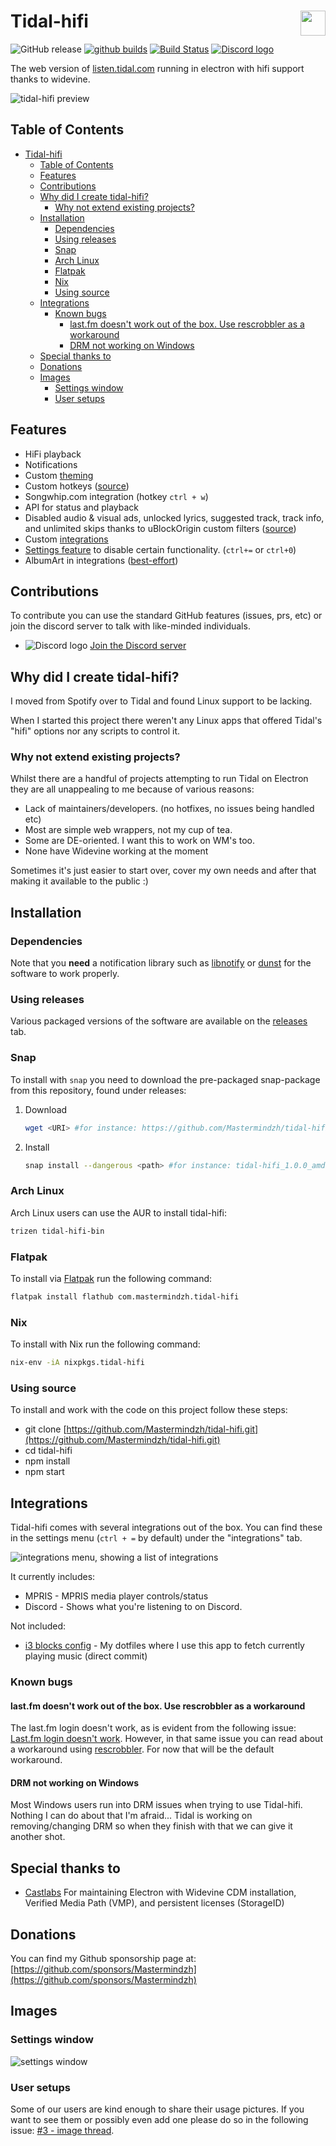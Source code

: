 # Tidal-hifi<img src = "./build/icon.png" height="40" align="right"/>

![GitHub release](https://img.shields.io/github/release/Mastermindzh/tidal-hifi.svg) [![github builds](https://github.com/mastermindzh/tidal-hifi/actions/workflows/build.yml/badge.svg)](https://github.com/Mastermindzh/tidal-hifi/actions) [![Build Status](https://ci.mastermindzh.tech/api/badges/Mastermindzh/tidal-hifi/status.svg)](https://ci.mastermindzh.tech/Mastermindzh/tidal-hifi) [![Discord logo](./docs/images/discord.png)](https://discord.gg/yhNwf4v4He)

The web version of [listen.tidal.com](https://listen.tidal.com) running in electron with hifi support thanks to widevine.

![tidal-hifi preview](./docs/images/preview.png)

## Table of Contents

<!-- toc -->

- [Tidal-hifi](#tidal-hifi)
  - [Table of Contents](#table-of-contents)
  - [Features](#features)
  - [Contributions](#contributions)
  - [Why did I create tidal-hifi?](#why-did-i-create-tidal-hifi)
    - [Why not extend existing projects?](#why-not-extend-existing-projects)
  - [Installation](#installation)
    - [Dependencies](#dependencies)
    - [Using releases](#using-releases)
    - [Snap](#snap)
    - [Arch Linux](#arch-linux)
    - [Flatpak](#flatpak)
    - [Nix](#nix)
    - [Using source](#using-source)
  - [Integrations](#integrations)
    - [Known bugs](#known-bugs)
      - [last.fm doesn't work out of the box. Use rescrobbler as a workaround](#lastfm-doesnt-work-out-of-the-box-use-rescrobbler-as-a-workaround)
      - [DRM not working on Windows](#drm-not-working-on-windows)
  - [Special thanks to](#special-thanks-to)
  - [Donations](#donations)
  - [Images](#images)
    - [Settings window](#settings-window)
    - [User setups](#user-setups)

<!-- tocstop -->

## Features

- HiFi playback
- Notifications
- Custom [theming](./docs/theming.md)
- Custom hotkeys ([source](https://defkey.com/tidal-desktop-shortcuts))
- Songwhip.com integration (hotkey `ctrl + w`)
- API for status and playback
- Disabled audio & visual ads, unlocked lyrics, suggested track, track info, and unlimited skips thanks to uBlockOrigin custom filters ([source](https://github.com/uBlockOrigin/uAssets/issues/17495))
- Custom [integrations](#integrations)
- [Settings feature](./docs/images/settings.png) to disable certain functionality. (`ctrl+=` or `ctrl+0`)
- AlbumArt in integrations ([best-effort](https://github.com/Mastermindzh/tidal-hifi/pull/88#pullrequestreview-840814847))

## Contributions

To contribute you can use the standard GitHub features (issues, prs, etc) or join the discord server to talk with like-minded individuals.

- ![Discord logo](./docs/images/discord.png) [Join the Discord server](https://discord.gg/yhNwf4v4He)

## Why did I create tidal-hifi?

I moved from Spotify over to Tidal and found Linux support to be lacking.

When I started this project there weren't any Linux apps that offered Tidal's "hifi" options nor any scripts to control it.

### Why not extend existing projects?

Whilst there are a handful of projects attempting to run Tidal on Electron they are all unappealing to me because of various reasons:

- Lack of maintainers/developers. (no hotfixes, no issues being handled etc)
- Most are simple web wrappers, not my cup of tea.
- Some are DE-oriented. I want this to work on WM's too.
- None have Widevine working at the moment

Sometimes it's just easier to start over, cover my own needs and after that making it available to the public :)

## Installation

### Dependencies

Note that you **need** a notification library such as [libnotify](https://github.com/GNOME/libnotify) or [dunst](https://github.com/dunst-project/dunst) for the software to work properly.

### Using releases

Various packaged versions of the software are available on the [releases](https://github.com/Mastermindzh/tidal-hifi/releases) tab.

### Snap

To install with `snap` you need to download the pre-packaged snap-package from this repository, found under releases:

1. Download

   ```sh
   wget <URI> #for instance: https://github.com/Mastermindzh/tidal-hifi/releases/download/1.0/tidal-hifi_1.0.0_amd64.snap
   ```

2. Install

   ```sh
   snap install --dangerous <path> #for instance: tidal-hifi_1.0.0_amd64.snap
   ```

### Arch Linux

Arch Linux users can use the AUR to install tidal-hifi:

```sh
trizen tidal-hifi-bin
```

### Flatpak

To install via [Flatpak](https://flathub.org/apps/details/com.mastermindzh.tidal-hifi) run the following command:

```sh
flatpak install flathub com.mastermindzh.tidal-hifi
```

### Nix

To install with Nix run the following command:

```sh
nix-env -iA nixpkgs.tidal-hifi
```

### Using source

To install and work with the code on this project follow these steps:

- git clone [https://github.com/Mastermindzh/tidal-hifi.git](https://github.com/Mastermindzh/tidal-hifi.git)
- cd tidal-hifi
- npm install
- npm start

## Integrations

Tidal-hifi comes with several integrations out of the box.
You can find these in the settings menu (`ctrl + =` by default) under the "integrations" tab.

![integrations menu, showing a list of integrations](./docs/images/integrations.png)

It currently includes:

- MPRIS - MPRIS media player controls/status
- Discord - Shows what you're listening to on Discord.

Not included:

- [i3 blocks config](https://github.com/Mastermindzh/dotfiles/commit/9714b2fa1d670108ce811d5511fd3b7a43180647) - My dotfiles where I use this app to fetch currently playing music (direct commit)

### Known bugs

#### last.fm doesn't work out of the box. Use rescrobbler as a workaround

The last.fm login doesn't work, as is evident from the following issue: [Last.fm login doesn't work](https://github.com/Mastermindzh/tidal-hifi/issues/4).
However, in that same issue you can read about a workaround using [rescrobbler](https://github.com/InputUsername/rescrobbled).
For now that will be the default workaround.

#### DRM not working on Windows

Most Windows users run into DRM issues when trying to use Tidal-hifi.
Nothing I can do about that I'm afraid... Tidal is working on removing/changing DRM so when they finish with that we can give it another shot.

## Special thanks to

- [Castlabs](https://castlabs.com/)
  For maintaining Electron with Widevine CDM installation, Verified Media Path (VMP), and persistent licenses (StorageID)

## Donations

You can find my Github sponsorship page at: [https://github.com/sponsors/Mastermindzh](https://github.com/sponsors/Mastermindzh)

## Images

### Settings window

![settings window](./docs/images/settings-preview.png)

### User setups

Some of our users are kind enough to share their usage pictures.
If you want to see them or possibly even add one please do so in the following issue: [#3 - image thread](https://github.com/Mastermindzh/tidal-hifi/issues/3).
